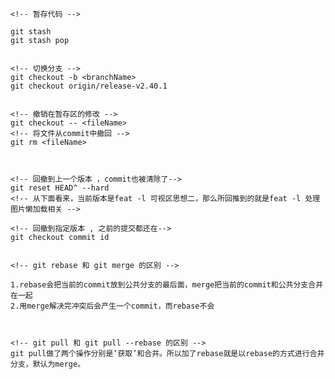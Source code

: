 <!-- 实习期间最常用的 -->
    <!-- 暂存代码 -->

    git stash                           
    git stash pop


    <!-- 切换分支 -->
    git checkout -b <branchName>
    git checkout origin/release-v2.40.1
    

    <!-- 撤销在暂存区的修改 -->
    git checkout -- <fileName>
    <!-- 将文件从commit中撤回 -->
    git rm <fileName>    



    <!-- 回撤到上一个版本 ，commit也被清除了-->
    git reset HEAD^ --hard
    <!-- 从下面看来，当前版本是feat -l 可视区思想二，那么所回推到的就是feat -l 处理图片懒加载相关 -->
<!-- 版本号有 -->
<!-- 

commit 776b95bd4b590dbbca2d269809ddfba9e6b41532 (HEAD -> master, origin/master, ttt)
Author: tangyating <tangyating@dxy.cn>
Date:   Mon Sep 26 17:08:55 2022 +0800

    feat -l 可视区思想二

commit 349e3021bd0655fcff91c1ddf348c343181015be
Author: tangyating <tangyating@dxy.cn>
Date:   Mon Sep 26 16:27:02 2022 +0800

    feat -l 处理图片懒加载相关

commit 7965aebabceaabe3eb6bae7f11ac394f1be1de61
Author: tangyating <tangyating@dxy.cn>
Date:   Mon Sep 26 15:07:37 2022 +0800

    feat -l 处理十六进制颜色

commit fee1719dee77f567f353e0a4bf814904da68d06f
Author: tangyating <tangyating@dxy.cn>
Date:   Sat Sep 24 16:01:30 2022 +0800

    解析URL的params对象
 --> 
    
    
    <!-- 回撤到指定版本 , 之前的提交都还在-->
    git checkout commit id 


    <!-- git rebase 和 git merge 的区别 -->

    1.rebase会把当前的commit放到公共分支的最后面，merge把当前的commit和公共分支合并在一起
    2.用merge解决完冲突后会产生一个commit，而rebase不会



    <!-- git pull 和 git pull --rebase 的区别 -->
    git pull做了两个操作分别是‘获取’和合并。所以加了rebase就是以rebase的方式进行合并分支，默认为merge。